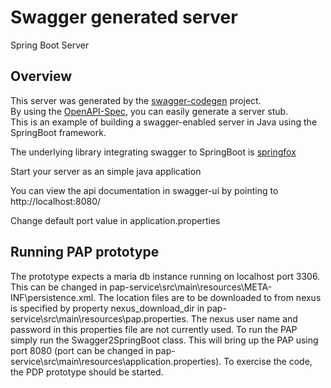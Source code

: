 # Swagger generated server

Spring Boot Server 


## Overview  
This server was generated by the [swagger-codegen](https://github.com/swagger-api/swagger-codegen) project.  
By using the [OpenAPI-Spec](https://github.com/swagger-api/swagger-core), you can easily generate a server stub.  
This is an example of building a swagger-enabled server in Java using the SpringBoot framework.  

The underlying library integrating swagger to SpringBoot is [springfox](https://github.com/springfox/springfox)  

Start your server as an simple java application  

You can view the api documentation in swagger-ui by pointing to  
http://localhost:8080/  

Change default port value in application.properties


## Running PAP prototype
The prototype expects a maria db instance running on localhost port 3306. This can be changed in pap-service\src\main\resources\META-INF\persistence.xml. 
The location files are to be downloaded to from nexus is specified by property nexus_download_dir in pap-service\src\main\resources\pap.properties. The nexus user name and password in this properties file are not currently used. 
To run the PAP simply run the Swagger2SpringBoot class. This will bring up the PAP using port 8080 (port can be changed in pap-service\src\main\resources\application.properties).
To exercise the code, the PDP prototype should be started.